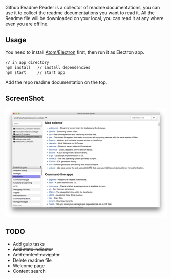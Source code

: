 Github Readme Reader is a collector of readme documentations, you can use it to collect the readme documentations you want to read it.
All the Readme file will be downloaded on your local, you can read it at any where even you are offline.

## Usage

You need to install [Atom/Electron](https://github.com/atom/electron) first, then run it as Electron app.

```
// in app directory
npm install   // install dependencies
npm start     // start app
```

Add the repo readme documentation on the top.

## ScreenShot
![img](./doc/screenshot.png)


## TODO
- Add gulp tasks
- ~~Add state indicator~~
- ~~Add content navigator~~
- Delete readme file
- Welcome page
- Content search
